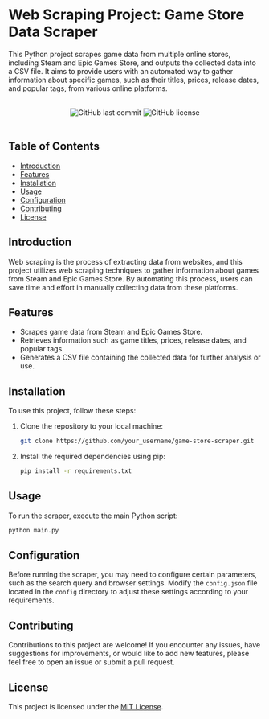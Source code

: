 # Web Scraping Project: Game Store Data Scraper

This Python project scrapes game data from multiple online stores, including Steam and Epic Games Store, and outputs the collected data into a CSV file. It aims to provide users with an automated way to gather information about specific games, such as their titles, prices, release dates, and popular tags, from various online platforms.

<br>

<div align="center">
  <!-- Add badges here -->
  <img alt="GitHub last commit" src="https://img.shields.io/github/last-commit/HossamMohamed12/Game-Store-Data-Scraper">
  <img alt="GitHub license" src="https://img.shields.io/github/license/HossamMohamed12/Game-Store-Data-Scraper">
</div>

<br>

## Table of Contents

- [Introduction](#introduction)
- [Features](#features)
- [Installation](#installation)
- [Usage](#usage)
- [Configuration](#configuration)
- [Contributing](#contributing)
- [License](#license)

## Introduction

Web scraping is the process of extracting data from websites, and this project utilizes web scraping techniques to gather information about games from Steam and Epic Games Store. By automating this process, users can save time and effort in manually collecting data from these platforms.

## Features

- Scrapes game data from Steam and Epic Games Store.
- Retrieves information such as game titles, prices, release dates, and popular tags.
- Generates a CSV file containing the collected data for further analysis or use.

## Installation

To use this project, follow these steps:

1. Clone the repository to your local machine:

    ```bash
    git clone https://github.com/your_username/game-store-scraper.git
    ```

2. Install the required dependencies using pip:

    ```bash
    pip install -r requirements.txt
   ```

## Usage

To run the scraper, execute the main Python script:

```bash
python main.py
```

## Configuration

Before running the scraper, you may need to configure certain parameters, such as the search query and browser settings. Modify the `config.json` file located in the `config` directory to adjust these settings according to your requirements.

## Contributing

Contributions to this project are welcome! If you encounter any issues, have suggestions for improvements, or would like to add new features, please feel free to open an issue or submit a pull request.

## License

This project is licensed under the [MIT License](LICENSE).
